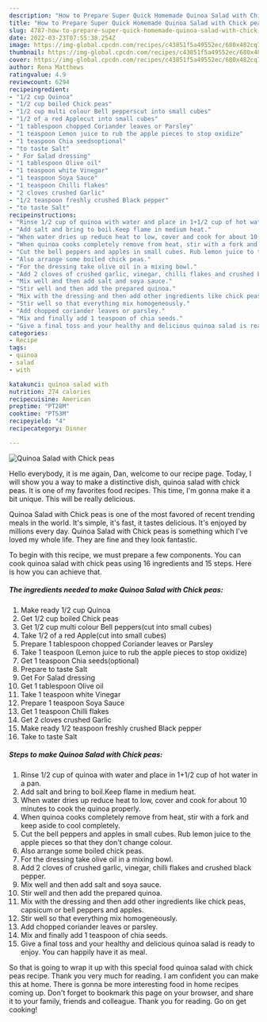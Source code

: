 ```yaml
---
description: "How to Prepare Super Quick Homemade Quinoa Salad with Chick peas"
title: "How to Prepare Super Quick Homemade Quinoa Salad with Chick peas"
slug: 4787-how-to-prepare-super-quick-homemade-quinoa-salad-with-chick-peas
date: 2022-03-23T07:55:38.254Z
image: https://img-global.cpcdn.com/recipes/c43851f5a49552ec/680x482cq70/quinoa-salad-with-chick-peas-recipe-main-photo.jpg
thumbnail: https://img-global.cpcdn.com/recipes/c43851f5a49552ec/680x482cq70/quinoa-salad-with-chick-peas-recipe-main-photo.jpg
cover: https://img-global.cpcdn.com/recipes/c43851f5a49552ec/680x482cq70/quinoa-salad-with-chick-peas-recipe-main-photo.jpg
author: Rena Matthews
ratingvalue: 4.9
reviewcount: 6294
recipeingredient:
- "1/2 cup Quinoa"
- "1/2 cup boiled Chick peas"
- "1/2 cup multi colour Bell pepperscut into small cubes"
- "1/2 of a red Applecut into small cubes"
- "1 tablespoon chopped Coriander leaves or Parsley"
- "1 teaspoon Lemon juice to rub the apple pieces to stop oxidize"
- "1 teaspoon Chia seedsoptional"
- "to taste Salt"
- " For Salad dressing"
- "1 tablespoon Olive oil"
- "1 teaspoon white Vinegar"
- "1 teaspoon Soya Sauce"
- "1 teaspoon Chilli flakes"
- "2 cloves crushed Garlic"
- "1/2 teaspoon freshly crushed Black pepper"
- "to taste Salt"
recipeinstructions:
- "Rinse 1/2 cup of quinoa with water and place in 1+1/2 cup of hot water in a pan."
- "Add salt and bring to boil.Keep flame in medium heat."
- "When water dries up reduce heat to low, cover and cook for about 10 minutes to cook the quinoa properly."
- "When quinoa cooks completely remove from heat, stir with a fork and keep aside to cool completely."
- "Cut the bell peppers and apples in small cubes. Rub lemon juice to the apple pieces so that they don&#39;t change colour."
- "Also arrange some boiled chick peas."
- "For the dressing take olive oil in a mixing bowl."
- "Add 2 cloves of crushed garlic, vinegar, chilli flakes and crushed black pepper."
- "Mix well and then add salt and soya sauce."
- "Stir well and then add the prepared quinoa."
- "Mix with the dressing and then add other ingredients like chick peas, capsicum or bell peppers and apples."
- "Stir well so that everything mix homogeneously."
- "Add chopped coriander leaves or parsley."
- "Mix and finally add 1 teaspoon of chia seeds."
- "Give a final toss and your healthy and delicious quinoa salad is ready to enjoy. You can happily have it as meal."
categories:
- Recipe
tags:
- quinoa
- salad
- with

katakunci: quinoa salad with 
nutrition: 274 calories
recipecuisine: American
preptime: "PT28M"
cooktime: "PT53M"
recipeyield: "4"
recipecategory: Dinner

---
```



![Quinoa Salad with Chick peas](https://img-global.cpcdn.com/recipes/c43851f5a49552ec/680x482cq70/quinoa-salad-with-chick-peas-recipe-main-photo.jpg)

Hello everybody, it is me again, Dan, welcome to our recipe page. Today, I will show you a way to make a distinctive dish, quinoa salad with chick peas. It is one of my favorites food recipes. This time, I'm gonna make it a bit unique. This will be really delicious.

Quinoa Salad with Chick peas is one of the most favored of recent trending meals in the world. It's simple, it's fast, it tastes delicious. It's enjoyed by millions every day. Quinoa Salad with Chick peas is something which I've loved my whole life. They are fine and they look fantastic.




To begin with this recipe, we must prepare a few components. You can cook quinoa salad with chick peas using 16 ingredients and 15 steps. Here is how you can achieve that.

<!--inarticleads1-->

##### The ingredients needed to make Quinoa Salad with Chick peas:

1. Make ready 1/2 cup Quinoa
1. Get 1/2 cup boiled Chick peas
1. Get 1/2 cup multi colour Bell peppers(cut into small cubes)
1. Take 1/2 of a red Apple(cut into small cubes)
1. Prepare 1 tablespoon chopped Coriander leaves or Parsley
1. Take 1 teaspoon (Lemon juice to rub the apple pieces to stop oxidize)
1. Get 1 teaspoon Chia seeds(optional)
1. Prepare to taste Salt
1. Get  For Salad dressing
1. Get 1 tablespoon Olive oil
1. Take 1 teaspoon white Vinegar
1. Prepare 1 teaspoon Soya Sauce
1. Get 1 teaspoon Chilli flakes
1. Get 2 cloves crushed Garlic
1. Make ready 1/2 teaspoon freshly crushed Black pepper
1. Take to taste Salt




<!--inarticleads2-->

##### Steps to make Quinoa Salad with Chick peas:

1. Rinse 1/2 cup of quinoa with water and place in 1+1/2 cup of hot water in a pan.
1. Add salt and bring to boil.Keep flame in medium heat.
1. When water dries up reduce heat to low, cover and cook for about 10 minutes to cook the quinoa properly.
1. When quinoa cooks completely remove from heat, stir with a fork and keep aside to cool completely.
1. Cut the bell peppers and apples in small cubes. Rub lemon juice to the apple pieces so that they don&#39;t change colour.
1. Also arrange some boiled chick peas.
1. For the dressing take olive oil in a mixing bowl.
1. Add 2 cloves of crushed garlic, vinegar, chilli flakes and crushed black pepper.
1. Mix well and then add salt and soya sauce.
1. Stir well and then add the prepared quinoa.
1. Mix with the dressing and then add other ingredients like chick peas, capsicum or bell peppers and apples.
1. Stir well so that everything mix homogeneously.
1. Add chopped coriander leaves or parsley.
1. Mix and finally add 1 teaspoon of chia seeds.
1. Give a final toss and your healthy and delicious quinoa salad is ready to enjoy. You can happily have it as meal.




So that is going to wrap it up with this special food quinoa salad with chick peas recipe. Thank you very much for reading. I am confident you can make this at home. There is gonna be more interesting food in home recipes coming up. Don't forget to bookmark this page on your browser, and share it to your family, friends and colleague. Thank you for reading. Go on get cooking!
